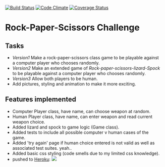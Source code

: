 [![Build Status](https://travis-ci.org/chn-challenger/rps-challenge.png)](https://travis-ci.org/chn-challenger/rps-challenge)
[![Code Climate](https://codeclimate.com/github/chn-challenger/rps-challenge/badges/gpa.svg)](https://codeclimate.com/github/chn-challenger/rps-challenge)
[![Coverage Status](https://coveralls.io/repos/chn-challenger/rps-challenge/badge.svg?branch=master&service=github)](https://coveralls.io/github/chn-challenger/rps-challenge?branch=master)

# Rock-Paper-Scissors Challenge

Tasks
-------
* *Version1* Make a rock-paper-scissors class game to be playable against a computer player who chooses randomly.
* *Version2* Make an extended game of _Rock-paper-scissors-lizard-Spock_ to be playable against a computer player who chooses randomly.
* *Version3* Allow both players to be human.
* Add pictures, styling and animation to make it more exciting.

Features implemented
----
* Computer Player class, have name, can choose weapon at random.
* Human Player class, have name, can enter weapon and read current weapon choice.
* Added lizard and spock to game logic (Game class).
* Added tests to include all possible computer v human cases of the game.
* Added 'try again' page if human choice entered is not valid as well as associated test suites. yeah..
* Added basic css styling (code smells due to my limited css knowledge).
* pushed to [Heroku](https://limitless-island-5706.herokuapp.com/):
![](http://i.imgur.com/cLxqtLu.png)
